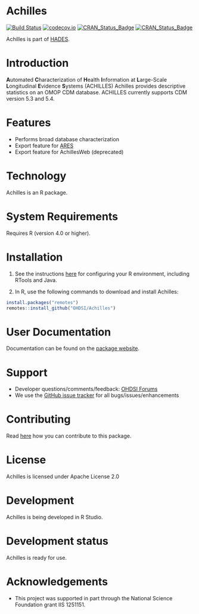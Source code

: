 #  Achilles

[![Build Status](https://github.com/OHDSI/Achilles/workflows/R-CMD-check/badge.svg)](https://github.com/OHDSI/Achilles/actions?query=workflow%3AR-CMD-check) [![codecov.io](https://codecov.io/github/OHDSI/Achilles/coverage.svg?branch=main)](https://app.codecov.io/github/OHDSI/Achilles) [![CRAN_Status_Badge](http://www.r-pkg.org/badges/version/Achilles)](https://cran.r-project.org/package=Achilles) [![CRAN_Status_Badge](http://cranlogs.r-pkg.org/badges/Achilles)](https://cran.r-project.org/package=Achilles)

Achilles is part of [HADES](https://ohdsi.github.io/Hades/).

#  Introduction 

**A**utomated **C**haracterization of **H**ealth **I**nformation at **L**arge-Scale **L**ongitudinal **E**vidence **S**ystems (ACHILLES) Achilles provides descriptive statistics on an OMOP CDM database. ACHILLES currently supports CDM version 5.3 and 5.4.

#  Features

-   Performs broad database characterization
-   Export feature for [ARES](https://github.com/OHDSI/Ares)
-   Export feature for AchillesWeb (deprecated)

#  Technology

Achilles is an R package.

# System Requirements

Requires R (version 4.0 or higher).

#  Installation

1.  See the instructions [here](https://ohdsi.github.io/Hades/rSetup.html) for configuring your R environment, including RTools and Java.

2.  In R, use the following commands to download and install Achilles:

``` r
install.packages("remotes")
remotes::install_github("OHDSI/Achilles")
```

#  User Documentation

Documentation can be found on the [package website](https://ohdsi.github.io/Achilles/).

#  Support

-   Developer questions/comments/feedback: <a href="http://forums.ohdsi.org/c/developers">OHDSI Forums</a>
-   We use the <a href="https://github.com/OHDSI/Achilles/issues">GitHub issue tracker</a> for all bugs/issues/enhancements

#  Contributing

Read [here](https://ohdsi.github.io/Hades/contribute.html) how you can contribute to this package.

#  License

Achilles is licensed under Apache License 2.0

#  Development 

Achilles is being developed in R Studio. 

#  Development status

Achilles is ready for use.

#  Acknowledgements

-   This project was supported in part through the National Science Foundation grant IIS 1251151.
